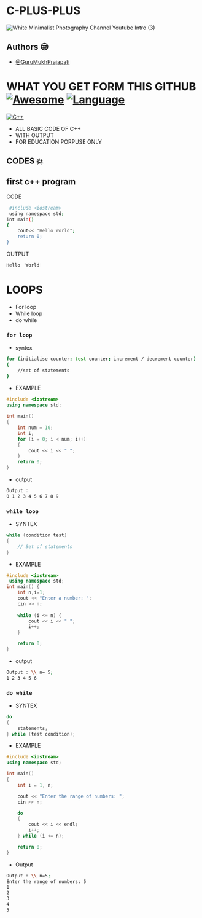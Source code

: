 # C-PLUS-PLUS
![White Minimalist Photography Channel Youtube Intro (3)](https://github.com/GuruMukhPrajapati/C-PLUS-PLUS/assets/117162170/b2369218-7342-4dcb-8a92-b7d1bfb0c6ea)

## Authors 😒
- [@GuruMukhPrajapati](https://github.com/GuruMukhPrajapati)

# WHAT YOU GET FORM THIS GITHUB [![Awesome](https://awesome.re/badge-flat.svg)](https://github.com/sindresorhus/awesome)  [![Language](https://img.shields.io/badge/Language-C++-blue.svg)](https://en.cppreference.com/)
[![C++](https://raw.githubusercontent.com/isocpp/logos/master/cpp_logo.png)](https://en.cppreference.com/)
- ALL BASIC CODE OF C++ 
- WITH OUTPUT 
- FOR EDUCATION PORPUSE ONLY 

## CODES 💥 
## first c++ program
CODE 
```bash
 #include <iostream>
 using namespace std;
int main()
{
    cout<< "Hello World";
    return 0;
}
```
OUTPUT 
```bash
Hello  World 
```



# LOOPS 
- For loop 
- While loop 
- do while 

### `for loop`

- syntex 
```bash 
for (initialise counter; test counter; increment / decrement counter)
{
    //set of statements
}
```
- EXAMPLE 
```cpp
#include <iostream>
using namespace std;
 
int main()
{
    int num = 10;
    int i;
    for (i = 0; i < num; i++)
    {
        cout << i << " ";
    }
    return 0;
}

```
- output
```bash 
Output :
0 1 2 3 4 5 6 7 8 9
```

### `while loop` 
- SYNTEX 

```cpp
while (condition test)
{
    // Set of statements
}

```
- EXAMPLE
```cpp
#include <iostream>
 using namespace std;
int main() {
    int n,i=1;
    cout << "Enter a number: ";
    cin >> n;
    
    while (i <= n) {
        cout << i << " ";
        i++;
    }

    return 0;
}
```
 - output
```bash 
Output : \\ n= 5;
1 2 3 4 5 6 
```
### `do while `

- SYNTEX 
```cpp
do
{
    statements;
} while (test condition);
```
- EXAMPLE 
```cpp 
#include <iostream>
using namespace std;

int main()
{
    int i = 1, n;

    cout << "Enter the range of numbers: ";
    cin >> n;

    do
    {
        cout << i << endl;
        i++;
    } while (i <= n);

    return 0;
}
```
- Output 
```bash
Output : \\ n=5;
Enter the range of numbers: 5
1
2
3
4
5


